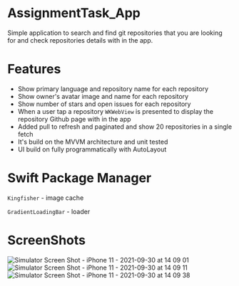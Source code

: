 # AssignmentTask_App
Simple application to search and find git repositories that you are looking for and check repositories details with in the app.

# Features
  * Show primary language and repository name for each repository
  * Show owner's avatar image and name for each repository
  * Show number of stars and open issues for each repository
  * When a user tap a repository `WKWebView` is presented to display the repository Github page with in the app
  * Added pull to refresh and paginated and show 20 repositories in a single fetch
  * It's build on the MVVM architecture and unit tested
  * UI build on fully programmatically with AutoLayout
 
# Swift Package Manager
  `Kingfisher` - image cache 
  
  `GradientLoadingBar` - loader
  
# ScreenShots
  ![Simulator Screen Shot - iPhone 11 - 2021-09-30 at 14 09 01](https://user-images.githubusercontent.com/35160256/135464929-9d9af781-b085-4ed6-bff5-253e07f9266a.png) ![Simulator Screen Shot - iPhone 11 - 2021-09-30 at 14 09 11](https://user-images.githubusercontent.com/35160256/135465506-a9f99822-1bd3-4c8f-b4c2-a68444d70a16.png) ![Simulator Screen Shot - iPhone 11 - 2021-09-30 at 14 09 38](https://user-images.githubusercontent.com/35160256/135465714-5efa3a64-0393-4e08-9816-59ebf096fad5.png)
 
 
  
  
